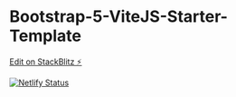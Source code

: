 # Bootstrap-5-ViteJS-Starter-Template

[Edit on StackBlitz ⚡️](https://stackblitz.com/edit/github-dmqqdo)

[![Netlify Status](https://api.netlify.com/api/v1/badges/dfda0e26-d979-433a-9525-e5303d8e19d6/deploy-status)](https://app.netlify.com/sites/bootstrap-5-ui-kit/deploys)
